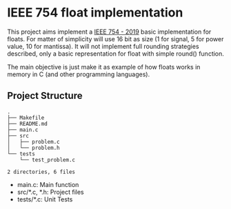 # IEEE 754 float implementation 

This project aims implement a [IEEE 754 - 2019](https://standards.ieee.org/ieee/754/6210/) basic implementation for floats.
For matter of simplicity will use 16 bit as size (1 for signal, 5 for power value, 10 for mantissa). It will not implement
full rounding strategies described, only a basic representation for float with simple round() function.

The main objective is just make it as example of how floats works in memory in C (and other programming languages).

## Project Structure
```
.
├── Makefile
├── README.md
├── main.c
├── src
│   ├── problem.c
│   └── problem.h
└── tests
    └── test_problem.c

2 directories, 6 files
```

- main.c: Main function
- src/*.c, *.h: Project files
- tests/*.c: Unit Tests
